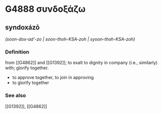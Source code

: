 # G4888 συνδοξάζω

## syndoxázō

_(soon-dox-ad'-zo | soon-thoh-KSA-zoh | syoon-thoh-KSA-zoh)_

### Definition

from [[G4862]] and [[G1392]]; to exalt to dignity in company (i.e., similarly) with; glorify together.

- to approve together, to join in approving
- to glorify together

### See also

[[G1392]], [[G4862]]


